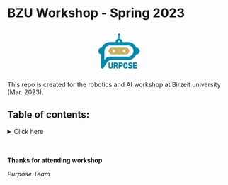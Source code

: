 # BZU Workshop - Spring 2023

<p align="center">
<picture>
  <img alt="Purpose Logo" src="purpose_logo.png" width="20%" hight="20%" >
</picture>
</p>

This repo is created for the robotics and AI workshop at Birzeit university (Mar. 2023).

## Table of contents:

<details>
  <summary open="True" >Click here</summary>
  <ol>
    <li>
      <a href="robotics">Robotics</a>
      <p>Code samples for micro:bit, Raspberry Pi models (Car model - Raspbot, Robotics Arm - DofBot).</p>
    </li>
    <li>
      <a href="drone">Drone</a>
      <p>Code samples for Air:bit (drone kit powered by micro:bit).</p>
    </li>
    <li>
      <a href="ros">ROS</a>
      <p>Code samples for Robot Operating System (ROS).</p>
    </li>
    <li>
      <a href="cv">Computer Vision</a>
      <p>Code samples for Computer Vision applications (Hand Detection).</p>
    </li>
  </ol>
</details>

</br>
</br>

**Thanks for attending workshop**

_Purpose Team_
